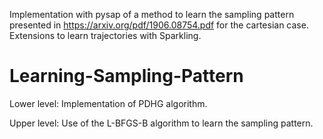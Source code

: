 Implementation with pysap of a method to learn the sampling pattern presented in https://arxiv.org/pdf/1906.08754.pdf for the cartesian case.
Extensions to learn trajectories with Sparkling.

# Learning-Sampling-Pattern
Lower level: Implementation of PDHG algorithm.

Upper level: Use of the L-BFGS-B algorithm to learn the sampling pattern.
